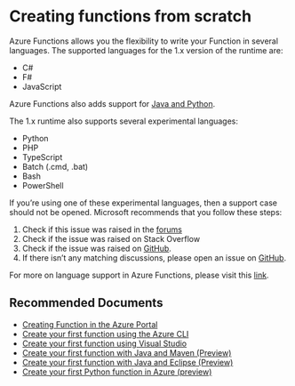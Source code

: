 <properties
	pageTitle="Creating functions from scratch"
	description="Creating functions from scratch"
	service="microsoft.web"
	resource="functions"
	authors="cts-shrahman,cts-shrahman"
    ms.author="shrahman, finbarr"
	displayOrder=""
	selfHelpType="generic"
	supportTopicIds="32518054"
	resourceTags=""
	productPesIds="16072"
	cloudEnvironments="public"
/>

# Creating functions from scratch

Azure Functions allows you the flexibility to write your Function in several languages. The supported languages for the 1.x version of the runtime are: 

* C#
* F#
* JavaScript

Azure Functions also adds support for [Java and Python](https://azure.microsoft.com/blog/azure-functions-gets-better-for-python-and-javascript-developers/). <br> 

The 1.x runtime also supports several experimental languages:

* Python
* PHP
* TypeScript
* Batch (.cmd, .bat)
* Bash
* PowerShell

If you’re using one of these experimental languages, then a support case should not be opened. Microsoft recommends that you follow these steps:

1. Check if this issue was raised in the [forums](https://social.msdn.microsoft.com/Forums/azure/home?forum=azurefunctions)
2. Check if the issue was raised on Stack Overflow
3. Check if the issue was raised on [GitHub](https://github.com/Azure/azure-functions-host).
4. If there isn’t any matching discussions, please open an issue on [GitHub](https://github.com/Azure/azure-functions-host). 

For more on language support in Azure Functions, please visit this [link](https://docs.microsoft.com/azure/azure-functions/supported-languages). 

## **Recommended Documents**

* [Creating Function in the Azure Portal](https://docs.microsoft.com/azure/azure-functions/functions-create-first-azure-function)<br>
* [Create your first function using the Azure CLI](https://docs.microsoft.com/azure/azure-functions/functions-create-first-azure-function-azure-cli)<br>
* [Create your first function using Visual Studio](https://docs.microsoft.com/azure/azure-functions/functions-create-your-first-function-visual-studio#publish-the-project-to-azure)<br>
* [Create your first function with Java and Maven (Preview)](https://docs.microsoft.com/azure/azure-functions/functions-create-first-java-maven)<br>
* [Create your first function with Java and Eclipse (Preview)](https://docs.microsoft.com/azure/azure-functions/functions-create-maven-eclipse)<br>
* [Create your first Python function in Azure (preview)](https://docs.microsoft.com/azure/azure-functions/functions-create-first-function-python)
